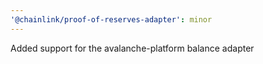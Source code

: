 ```yaml
---
'@chainlink/proof-of-reserves-adapter': minor
---
```


Added support for the avalanche-platform balance adapter
